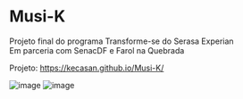 # Musi-K
Projeto final do programa Transforme-se do Serasa Experian <br>
Em parceria com SenacDF e Farol na Quebrada

Projeto: https://kecasan.github.io/Musi-K/

![image](https://github.com/user-attachments/assets/7ffed980-3009-402d-963c-91f79560055c)
![image](https://github.com/user-attachments/assets/326806e4-e78d-4f50-9a87-71b128435164)
